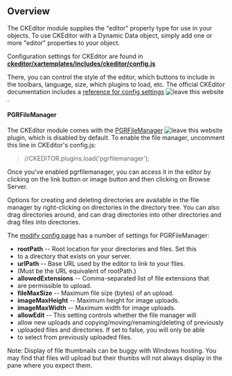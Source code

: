 
## Overview

The CKEditor module supplies the "editor" property type for use in your
objects. To use CKEditor with a Dynamic Data object, simply add one or
more "editor" properties to your object.

Configuration settings for CKEditor are found in
**[ckeditor/xartemplates/includes/ckeditor/config.js](xartemplates/includes/ckeditor/config.js)**

There, you can control the style of the editor, which buttons to include
in the toolbars, language, size, which plugins to load, etc. The
official CKEditor documentation includes a [reference for config
settings](http://docs.cksource.com/ckeditor_api/symbols/CKEDITOR.config.html) ![leave
this website](code/modules/ckeditor/xarimages/exit.png).

#### PGRFileManager

The CKEditor module comes with the
[PGRFileManager](http://pgrfilemanager.sourceforge.net/) ![leave this
website](code/modules/ckeditor/xarimages/exit.png) plugin, which is
disabled by default. To enable the file manager, uncomment this line in
CKEditor's config.js:

> //CKEDITOR.plugins.load('pgrfilemanager');

Once you've enabled pgrfilemanager, you can access it in the editor by
clicking on the link button or image button and then clicking on Browse
Server.

Options for creating and deleting directories are available in the file
manager by right-clicking on directories in the directory tree. You can
also drag directories around, and can drag directories into other
directories and drag files into directories.

The [modify config
page]() has a
number of settings for PGRFileManager:

- **rootPath** -- Root location for your directories and files. Set this
- to a directory that exists on your server.  
- **urlPath** -- Base URL used by the editor to link to your files.
- (Must be the URL equivalent of rootPath.)  
- **allowedExtensions** -- Comma-separated list of file extensions that
- are permissible to upload.  
- **fileMaxSize** -- Maximum file size (bytes) of an upload.  
- **imageMaxHeight** -- Maximum height for image uploads.  
- **imageMaxWidth** -- Maximum width for image uploads.  
- **allowEdit** -- This setting controls whether the file manager will
- allow new uploads and copying/moving/renaming/deleting of previously
- uploaded files and directories. If set to false, you will only be able
- to select from previously uploaded files.

Note: Display of file thumbnails can be buggy with Windows hosting. You
may find that files will upload but their thumbs will not always display
in the pane where you expect them.

